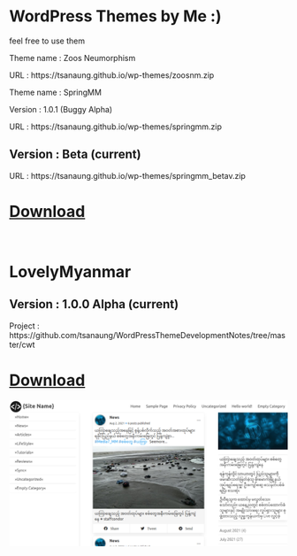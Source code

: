 <h1>WordPress Themes by Me :) </h1>
<p>feel free to use them </p>

<p>Theme name : Zoos Neumorphism </p>
<p>URL : https://tsanaung.github.io/wp-themes/zoosnm.zip</p>

<p>Theme name : SpringMM</p>
<p>Version : 1.0.1 (Buggy Alpha)</p>
<p>URL : https://tsanaung.github.io/wp-themes/springmm.zip</p>
<h2>Version : Beta (current)</h2>
<p>URL : https://tsanaung.github.io/wp-themes/springmm_betav.zip</p>
<a href="https://tsanaung.github.io/wp-themes/springmm_betav.zip"><h1>Download</h1></a>

<br/>
<h1>LovelyMyanmar</h1>
<h2>Version : 1.0.0 Alpha (current)</h2>
<p>Project : https://github.com/tsanaung/WordPressThemeDevelopmentNotes/tree/master/cwt</p>
<a href="https://github.com/tsanaung/tsanaung.github.io/raw/master/wp-themes/lovelymyanmar_version_1.zip"><h1>Download</h1></a>
<img src="https://raw.githubusercontent.com/tsanaung/WordPressThemeDevelopmentNotes/master/cwt/screenshot.png" />
